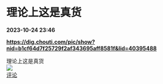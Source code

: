 # 理论上这是真货

**2023-10-24 23:46**

**https://dig.chouti.com/pic/show?nid=b1cf64d7f25729f2af343695aff8581f&lid=40395488**

理论上这是真货  
![](https://img3.chouti.com/CHOUTI_20231025/4E12FF4AEF7349B2B22AD4A3EBE08010_W500H500.jpeg)  
[评论](https://m.chouti.com/link/40395488)